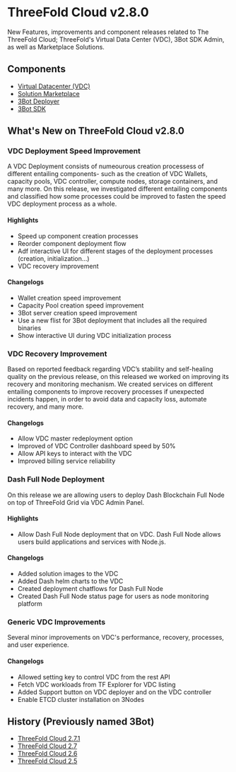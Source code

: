 

# ThreeFold Cloud v2.8.0

New Features, improvements and component releases related to The ThreeFold Cloud; ThreeFold's Virtual Data Center (VDC), 3Bot SDK Admin, as well as Marketplace Solutions.

## Components

- [Virtual Datacenter (VDC)](https://github.com/threefoldtech/js-sdk/tree/master/jumpscale/packages/vdc)
- [Solution Marketplace](https://github.com/threefoldtech/js-sdk/tree/master/jumpscale/packages/marketplace)
- [3Bot Deployer](https://github.com/threefoldtech/js-sdk/tree/master/jumpscale/packages/threebot_deployer)
- [3Bot SDK](https://github.com/threefoldtech/js-sdk/tree/development/master/packages/tfgrid_solutions)


## What's New on ThreeFold Cloud v2.8.0

### VDC Deployment Speed Improvement

A VDC Deployment consists of numeourous creation processess of different entailing components- such as the creation of VDC Wallets, capacity pools, VDC controller, compute nodes, storage containers, and many more. On this release, we investigated different entailing components and classified how some processes could be improved to fasten the speed VDC deployment process as a whole. 

#### Highlights
- Speed up component creation processes
- Reorder component deployment flow
- Adf interactive UI for different stages of the deployment processes (creation, initialization...)
- VDC recovery improvement

#### Changelogs
- Wallet creation speed improvement
- Capacity Pool creation speed improvement
- 3Bot server creation speed improvement
- Use a new flist for 3Bot deployment that includes all the required binaries
- Show interactive UI during VDC initialization process

### VDC Recovery Improvement

Based on reported feedback regarding VDC’s stability and self-healing quality on the previous release, on this released we worked on improving its recovery and monitoring mechanism. We created services on different entailing components to improve recovery processes if unexpected incidents happen, in order to avoid data and capacity loss, automate recovery, and many more.

#### Changelogs
- Allow VDC master redeployment option 
- Improved of VDC Controller dashboard speed by 50%
- Allow API keys to interact with the VDC 
- Improved billing service reliability

### Dash Full Node Deployment

On this release we are allowing users to deploy Dash Blockchain Full Node on top of ThreeFold Grid via VDC Admin Panel. 

#### Highlights

- Allow Dash Full Node deployment that on VDC. Dash Full Node allows users build applications and services with Node.js. 

#### Changelogs

- Added solution images to the VDC
- Added Dash helm charts to the VDC
- Created deployment chatflows for Dash Full Node
- Created Dash Full Node status page for users as node monitoring platform

### Generic VDC Improvements

Several minor improvements on VDC's performance, recovery, processes, and user experience.

#### Changelogs

- Allowed setting key to control VDC from the rest API 
- Fetch VDC workloads from TF Explorer for VDC listing 
- Added Support button on VDC deployer and on the VDC controller
- Enable ETCD cluster installation on 3Nodes

## History (Previously named 3Bot)

- [ThreeFold Cloud 2.7.1](https://github.com/threefoldtech/home/blob/tfcloud2.7.1/products/3bot2.7.1.md)
- [ThreeFold Cloud 2.7](https://github.com/threefoldtech/home/blob/tfcloud2.7.1/products/3bot2.7.md)
- [ThreeFold Cloud 2.6](https://github.com/threefoldtech/home/blob/tfcloud2.7.1/products/3bot2.6.md)
- [ThreeFold Cloud 2.5](https://github.com/threefoldtech/home/blob/tfcloud2.7.1/products/3bot2.5.md)
